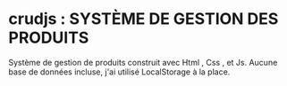 # crudjs : SYSTÈME DE GESTION DES PRODUITS

Système de gestion de produits construit avec Html , Css , et Js. 
Aucune base de données incluse, j'ai utilisé LocalStorage à la place.
